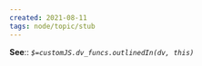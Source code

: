 ```yaml
---
created: 2021-08-11
tags: node/topic/stub
---
```


**See**:: 
*`$=customJS.dv_funcs.outlinedIn(dv, this)`*

